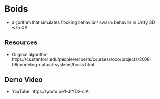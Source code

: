 # Boids
- algorithm that simulates flocking behavior / swarm behavior in Unity 3D with C#

<h2>Resources</h2>
<ul>
  <li>Original algorithm: https://cs.stanford.edu/people/eroberts/courses/soco/projects/2008-09/modeling-natural-systems/boids.html</li>
</ul>

<h2>Demo Video</h2>
<ul>
  <li>YouTube: https://youtu.be/l-JtYDS-ciA</li>
</ul>
